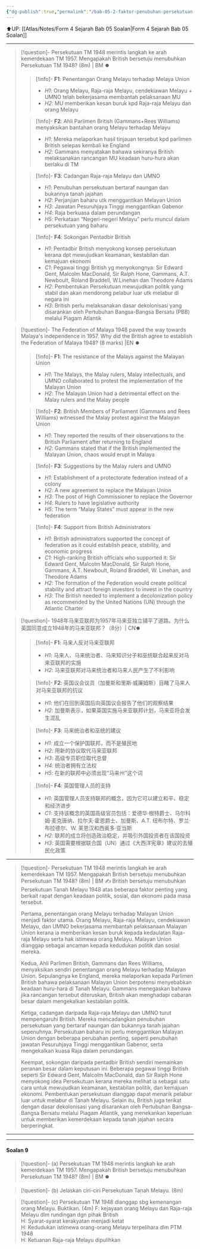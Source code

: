 ```yaml
---
{"dg-publish":true,"permalink":"/bab-05-2-faktor-penubuhan-persekutuan-tanah-melayu/"}
---
```


⬆️UP: [[Atlas/Notes/Form 4 Sejarah Bab 05 Soalan\|Form 4 Sejarah Bab 05 Soalan]]

---


> [!question]- Persekutuan TM 1948 merintis langkah ke arah kemerdekaan TM 1957. Mengapakah British bersetuju menubuhkan Persekutuan TM 1948? (8m)  | BM ⏺️
> > [!info]- **F1**: Penentangan Orang Melayu terhadap Melaya Union   
> > - *H1*: Orang Melayu, Raja-raja Melayu, cendekiawan Melayu + UMNO telah bekerjasama membantah pelaksanaan MU  
> > - *H2*: MU memberikan kesan buruk kpd Raja-raja Melayu dan orang Melayu  
> 
> > [!info]- **F2**: Ahli Parlimen British (Gammans+Rees Williams) menyaksikan bantahan  orang Melayu terhadap Melayu  
> > - *H1*: Mereka melaporkan hasil tinjauan  tersebut kpd parlimen British selepas kembali ke England  
> > - *H2*: Gammans menyatakan bahawa sekiranya British melaksanakan rancangan MU keadaan huru-hura akan berlaku di TM  
> 
> > [!info]- **F3**: Cadangan Raja-raja Melayu dan UMNO  
> > - *H1*: Penubuhan persekutuan bertaraf naungan dan bukannya tanah jajahan 
> > - *H2*: Perjanjian baharu utk menggantikan Melayan Union  
> > - *H3*: Jawatan Pesuruhjaya Tinggi menggantikan Gabenor
> > - *H4*: Raja berkuasa dalam perundangan 
> >- *H5*: Perkataan “Negeri-negeri Melayu” perlu muncul dalam persekutuan yang baharu
> 
> > [!info]- **F4**: Sokongan Pentadbir British  
> > - *H1*: Pentadbir British menyokong konsep persekutuan kerana dpt mewujudkan keamanan, kestabilan dan kemajuan ekonomi 
> > - *C1*: Pegawai tinggi British yg menyokongnya: Sir Edward Gent, Malcolm MacDonald, Sir Ralph Hone, Gammans, A.T. Newboult, Roland Braddell, W.Linehan dan Theodore Adams   
> > - *H2*: Pembentukan Persekutuan mewujudkan politik yang stabil dan akan mendorong pelabur luar utk melabur di negara ini 
> > - *H3*: British perlu melaksanakan dasar dekolonisasi yang disarankan oleh Pertubuhan Bangsa-Bangsa Bersatu (PBB) melalui Piagam Atlantik


> [!question]- The Federation of Malaya 1948 paved the way towards Malaya's independence in 1957. Why did the British agree to establish the Federation of Malaya 1948? (8 marks) |EN ⏺️
> > [!info]- **F1**: The resistance of the Malays against the Malayan Union  
> > - *H1*: The Malays, the Malay rulers, Malay intellectuals, and UMNO collaborated to protest the implementation of the Malayan Union  
> > - *H2*: The Malayan Union had a detrimental effect on the Malay rulers and the Malay people
>
> > [!info]- **F2**: British Members of Parliament (Gammans and Rees Williams) witnessed the Malay protest against the Malayan Union  
> > - *H1*: They reported the results of their observations to the British Parliament after returning to England  
> > - *H2*: Gammans stated that if the British implemented the Malayan Union, chaos would erupt in Malaya
>
> > [!info]- **F3**: Suggestions by the Malay rulers and UMNO  
> > - *H1*: Establishment of a protectorate federation instead of a colony  
> > - *H2*: A new agreement to replace the Malayan Union  
> > - *H3*: The post of High Commissioner to replace the Governor  
> > - *H4*: Rulers to have legislative authority  
> > - *H5*: The term “Malay States” must appear in the new federation
> 
> > [!info]- **F4**: Support from British Administrators  
> > - *H1*: British administrators supported the concept of federation as it could establish peace, stability, and economic progress  
> > - *C1*: High-ranking British officials who supported it: Sir Edward Gent, Malcolm MacDonald, Sir Ralph Hone, Gammans, A.T. Newboult, Roland Braddell, W. Linehan, and Theodore Adams  
> > - *H2*: The formation of the Federation would create political stability and attract foreign investors to invest in the country  
> > - *H3*: The British needed to implement a decolonization policy as recommended by the United Nations (UN) through the Atlantic Charter


> [!question]- 1948年马来亚联邦为1957年马来亚独立铺平了道路。为什么英国同意成立1948年的马来亚联邦？（8分）| CN⏺️
> > [!info]- **F1**: 马来人反对马来亚联邦  
> > - *H1*: 马来人、马来统治者、马来知识分子和巫统联合起来反对马来亚联邦的实施  
> > - *H2*: 马来亚联邦对马来统治者和马来人民产生了不利影响
> 
> > [!info]- **F2**: 英国议会议员（加曼斯和里斯·威廉姆斯）目睹了马来人对马来亚联邦的抗议  
> > - *H1*: 他们在回到英国后向英国议会报告了他们的观察结果  
> > - *H2*: 加曼斯表示，如果英国实施马来亚联邦计划，马来亚将会发生混乱
> 
> > [!info]- **F3**: 马来统治者和巫统的建议  
> > - *H1*: 成立一个保护国联邦，而不是殖民地  
> > - *H2*: 用新的协议取代马来亚联邦  
> > - *H3*: 高级专员职位取代总督  
> > - *H4*: 统治者拥有立法权  
> > - *H5*: 在新的联邦中必须出现“马来州”这个词
> 
> > [!info]- **F4**: 英国管理人员的支持  
> > - *H1*: 英国管理人员支持联邦的概念，因为它可以建立和平、稳定和经济进步  
> > - *C1*: 支持该概念的英国高级官员包括：爱德华·根特爵士、马尔科姆·麦克唐纳、拉尔夫·霍恩爵士、加曼斯、A.T. 纽布尔特、罗兰·布拉德尔、W. 莱恩汉和西奥多·亚当斯  
> > - *H2*: 联邦的成立将创造政治稳定，并吸引外国投资者在该国投资  
> > - *H3*: 英国需要根据联合国（UN）通过《大西洋宪章》建议的去殖民化政策

---

> [!question]- Persekutuan TM 1948 merintis langkah ke arah kemerdekaan TM 1957. Mengapakah British bersetuju menubuhkan Persekutuan TM 1948? (8m)  | BM ✍️
> British bersetuju menubuhkan Persekutuan Tanah Melayu 1948 atas beberapa faktor penting yang berkait rapat dengan keadaan politik, sosial, dan ekonomi pada masa tersebut.
>
> Pertama, penentangan orang Melayu terhadap Malayan Union menjadi faktor utama. Orang Melayu, Raja-raja Melayu, cendekiawan Melayu, dan UMNO bekerjasama membantah pelaksanaan Malayan Union kerana ia memberikan kesan buruk kepada kedaulatan Raja-raja Melayu serta hak istimewa orang Melayu. Malayan Union dianggap sebagai ancaman kepada kedudukan politik dan sosial mereka. 
> 
> Kedua, Ahli Parlimen British, Gammans dan Rees Williams, menyaksikan sendiri penentangan orang Melayu terhadap Malayan Union. Sepulangnya ke England, mereka melaporkan kepada Parlimen British bahawa pelaksanaan Malayan Union berpotensi menyebabkan keadaan huru-hara di Tanah Melayu. Gammans menegaskan bahawa jika rancangan tersebut diteruskan, British akan menghadapi cabaran besar dalam mengekalkan kestabilan politik.
> 
> Ketiga, cadangan daripada Raja-raja Melayu dan UMNO turut mempengaruhi British. Mereka mencadangkan penubuhan persekutuan yang bertaraf naungan dan bukannya tanah jajahan sepenuhnya. Persekutuan baharu ini perlu menggantikan Malayan Union dengan beberapa perubahan penting, seperti penubuhan jawatan Pesuruhjaya Tinggi menggantikan Gabenor, serta mengekalkan kuasa Raja dalam perundangan.
> 
> Keempat, sokongan daripada pentadbir British sendiri memainkan peranan besar dalam keputusan ini. Beberapa pegawai tinggi British seperti Sir Edward Gent, Malcolm MacDonald, dan Sir Ralph Hone menyokong idea Persekutuan kerana mereka melihat ia sebagai satu cara untuk mewujudkan keamanan, kestabilan politik, dan kemajuan ekonomi. Pembentukan persekutuan dianggap dapat menarik pelabur luar untuk melabur di Tanah Melayu. Selain itu, British juga terikat dengan dasar dekolonisasi yang disarankan oleh Pertubuhan Bangsa-Bangsa Bersatu melalui Piagam Atlantik, yang menekankan keperluan untuk memberikan kemerdekaan kepada tanah jajahan secara berperingkat.

---

---
#### Soalan 9  
> [!question]- (a) Persekutuan TM 1948 merintis langkah ke arah kemerdekaan TM 1957. Mengapakah British bersetuju menubuhkan Persekutuan TM 1948? (8m)  | BM ⏺️

> [!question]- (b) Jelaskan ciri-ciri Persekutuan Tanah Melayu. (8m)  

> [!question]- (c) Persekutuan TM 1948 dianggap sbg kemenangan orang Melayu. Buktikan. (4m)
F: kejayaan orang Melayu dan Raja-raja Melayu dlm rundingan dgn pihak British  
H: Syarat-syarat kerakyatan menjadi ketat  
H: Kedudukan istimewa orang-orang Melayu terpelihara dlm PTM 1948  
H: Ketuanan Raja-raja Melayu dipulihkan